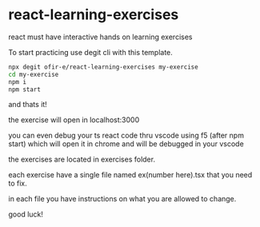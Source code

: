 # react-learning-exercises

react must have interactive hands on learning exercises

To start practicing use degit cli with this template.

```sh
npx degit ofir-e/react-learning-exercises my-exercise
cd my-exercise
npm i
npm start
```

and thats it!

the exercise will open in localhost:3000

you can even debug your ts react code thru vscode using f5 (after npm start)
which will open it in chrome and will be debugged in your vscode

the exercises are located in exercises folder.

each exercise have a single file named ex(number here).tsx that you need to fix.

in each file you have instructions on what you are allowed to change.

good luck!
